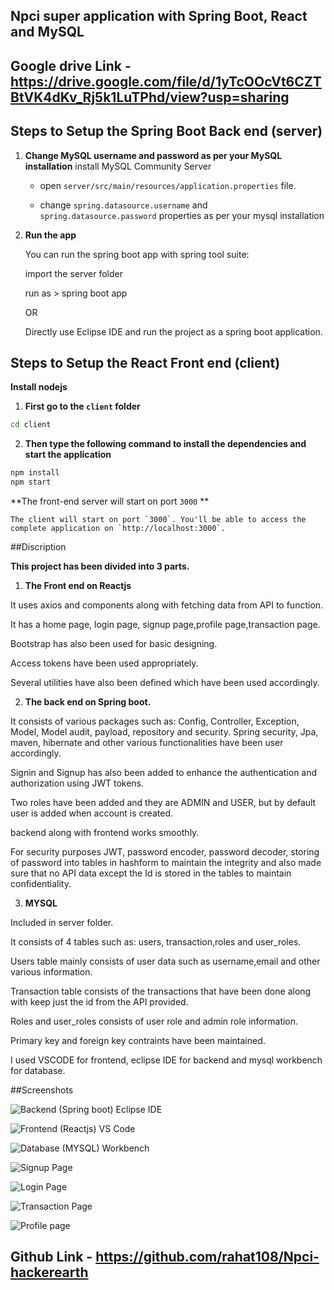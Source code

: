 

## Npci super application with Spring Boot, React and MySQL

## Google drive Link - https://drive.google.com/file/d/1yTcOOcVt6CZTBtVK4dKv_Rj5k1LuTPhd/view?usp=sharing

## Steps to Setup the Spring Boot Back end (server)


1. **Change MySQL username and password as per your MySQL installation**
	install MySQL Community Server

	+ open `server/src/main/resources/application.properties` file.

	+ change `spring.datasource.username` and `spring.datasource.password` properties as per your mysql installation

2. **Run the app**

	You can run the spring boot app with spring tool suite:

	import the server folder

	run as > spring boot app
	
	OR 
	
	Directly use Eclipse IDE and run the project as a spring boot application.
	

## Steps to Setup the React Front end (client)

**Install nodejs**

1. **First go to the `client` folder**

```bash
cd client
```

2. **Then type the following command to install the dependencies and start the application**

```bash
npm install
npm start
```

**The front-end server will start on port `3000` **

	The client will start on port `3000`. You'll be able to access the complete application on `http://localhost:3000`.



##Discription

**This project has been divided into 3 parts.**

1. **The Front end on Reactjs**

It uses axios and components along with fetching data from API to function.

It has a home page, login page, signup page,profile page,transaction page.

Bootstrap has also been used for basic designing.

Access tokens have been used appropriately.

Several utilities have also been defined which have been used accordingly.

2. **The back end on Spring boot.**

It consists of various packages such as: Config, Controller, Exception, Model, Model audit, payload, repository and security.
Spring security, Jpa, maven, hibernate and other various functionalities have been user accordingly.

Signin and Signup has also been added to enhance the authentication and authorization using JWT tokens.

Two roles have been added and they are ADMIN and USER, but by default user is added when account is created.

backend along with frontend works smoothly.

For security purposes JWT, password encoder, password decoder, storing of password into tables in hashform to maintain the integrity and also made sure that no API data except the Id is stored in the tables to maintain confidentiality.

3. **MYSQL**

Included in server folder.

It consists of 4 tables such as: users, transaction,roles and user_roles.

Users table mainly consists of user data such as username,email and other various information.

Transaction table consists of the transactions that have been done along with keep just the id from the API provided.

Roles and user_roles consists of user role and admin role information.

Primary key and foreign key contraints have been maintained.

I used VSCODE for frontend, eclipse IDE for backend and mysql workbench for database.

##Screenshots


![Backend (Spring boot) Eclipse IDE][1]

![Frontend (Reactjs) VS Code][2]

![Database (MYSQL) Workbench][3]

![Signup Page][4]

![Login Page][5]

![Transaction Page][6]

![Profile page][7]


## Github Link - https://github.com/rahat108/Npci-hackerearth


  [1]: https://he-s3.s3.amazonaws.com/media/uploads/01c9a06.png
  [2]: https://he-s3.s3.amazonaws.com/media/uploads/40234b8.png
  [3]: https://he-s3.s3.amazonaws.com/media/uploads/6a61648.png
  [4]: https://he-s3.s3.amazonaws.com/media/uploads/88b4747.png
  [5]: https://he-s3.s3.amazonaws.com/media/uploads/956f634.png
  [6]: https://he-s3.s3.amazonaws.com/media/uploads/a483bff.png
  [7]: https://he-s3.s3.amazonaws.com/media/uploads/b2421f5.png
